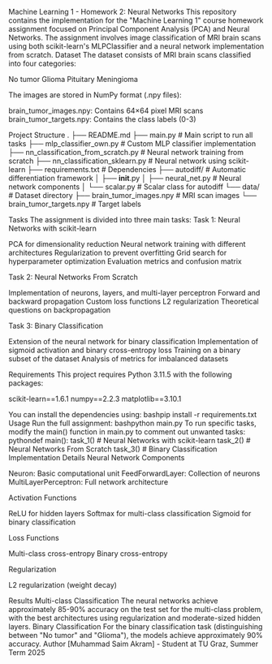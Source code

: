Machine Learning 1 - Homework 2: Neural Networks
This repository contains the implementation for the "Machine Learning 1" course homework assignment focused on Principal Component Analysis (PCA) and Neural Networks. The assignment involves image classification of MRI brain scans using both scikit-learn's MLPClassifier and a neural network implementation from scratch.
Dataset
The dataset consists of MRI brain scans classified into four categories:

No tumor
Glioma
Pituitary
Meningioma

The images are stored in NumPy format (.npy files):

brain_tumor_images.npy: Contains 64×64 pixel MRI scans
brain_tumor_targets.npy: Contains the class labels (0-3)

Project Structure
.
├── README.md
├── main.py                        # Main script to run all tasks
├── mlp_classifier_own.py          # Custom MLP classifier implementation
├── nn_classification_from_scratch.py  # Neural network training from scratch
├── nn_classification_sklearn.py   # Neural network using scikit-learn
├── requirements.txt               # Dependencies
├── autodiff/                      # Automatic differentiation framework
│   ├── __init__.py
│   ├── neural_net.py              # Neural network components
│   └── scalar.py                  # Scalar class for autodiff
└── data/                          # Dataset directory
    ├── brain_tumor_images.npy     # MRI scan images
    └── brain_tumor_targets.npy    # Target labels

Tasks
The assignment is divided into three main tasks:
Task 1: Neural Networks with scikit-learn

PCA for dimensionality reduction
Neural network training with different architectures
Regularization to prevent overfitting
Grid search for hyperparameter optimization
Evaluation metrics and confusion matrix

Task 2: Neural Networks From Scratch

Implementation of neurons, layers, and multi-layer perceptron
Forward and backward propagation
Custom loss functions
L2 regularization
Theoretical questions on backpropagation

Task 3: Binary Classification

Extension of the neural network for binary classification
Implementation of sigmoid activation and binary cross-entropy loss
Training on a binary subset of the dataset
Analysis of metrics for imbalanced datasets

Requirements
This project requires Python 3.11.5 with the following packages:

scikit-learn==1.6.1
numpy==2.2.3
matplotlib==3.10.1

You can install the dependencies using:
bashpip install -r requirements.txt
Usage
Run the full assignment:
bashpython main.py
To run specific tasks, modify the main() function in main.py to comment out unwanted tasks:
pythondef main():
    task_1()  # Neural Networks with scikit-learn
    task_2()    # Neural Networks From Scratch
    task_3()    # Binary Classification
Implementation Details
Neural Network Components

Neuron: Basic computational unit
FeedForwardLayer: Collection of neurons
MultiLayerPerceptron: Full network architecture

Activation Functions

ReLU for hidden layers
Softmax for multi-class classification
Sigmoid for binary classification

Loss Functions

Multi-class cross-entropy
Binary cross-entropy

Regularization

L2 regularization (weight decay)

Results
Multi-class Classification
The neural networks achieve approximately 85-90% accuracy on the test set for the multi-class problem, with the best architectures using regularization and moderate-sized hidden layers.
Binary Classification
For the binary classification task (distinguishing between "No tumor" and "Glioma"), the models achieve approximately 90% accuracy.
Author
[Muhammad Saim Akram] - Student at TU Graz, Summer Term 2025
